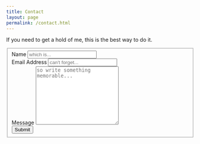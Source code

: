 ```yaml
---
title: Contact
layout: page
permalink: /contact.html
---
```


If you need to get a hold of me, this is the best way to do it.

<script src="https://usebasin.com/f/2083ac5614fa/ahoy.js" async defer></script>
<script src="https://www.google.com/recaptcha/api.js" async defer></script>


<form class="pure-form pure-form-aligned contact-form" id="contact-form" accept-charset="UTF-8" action="#" method="POST">
    <fieldset>
        <div class="pure-control-group">
            <label for="name">Name</label>
            <input name="name" id="name" type="text" placeholder="which is...">
        </div>
        <div class="pure-control-group">
            <label for="email">Email Address</label>
            <input name="email" id="email" type="email" placeholder="can't forget...">
        </div>
        <div class="pure-control-group">
            <label for="message">Message</label>
            <textarea name="message" id="message" type="text" placeholder="so write something memorable..." rows="10" cols="25"></textarea>
        </div>
        <div class="pure-controls">
            <div class="g-recaptcha" data-sitekey="6Lew3SMUAAAAAJ82QoS7gqOTkRI_dhYrFy1f7Sqy"></div>
        </div>
        <div class="pure-controls">
        <button class="pure-button pure-button-primary g-recaptcha">Submit</button>
        </div>
    </fieldset>
</form>

<script>
var $contactForm = $('.contact-form');
$contactForm.submit(function(e) {
    e.preventDefault();
    var data = $(this).serialize();
    console.log(JSON.parse('{"' + decodeURI(data).replace(/"/g, '\\"').replace(/&/g, '","').replace(/=/g,'":"') + '"}'));
    $.ajax({
    url: "https://usebasin.com/f/2083ac5614fa.json",
    method: 'POST',
    data: data,
    dataType: 'json',
    beforeSend: function() {
        $contactForm.append(`
        <div class="alert alert-info sending-message"><div class="far fa-spinner fa-pulse alert-icon"></div>
        <div class="alert-message">Sending message...</div>
        </div>`);
    },
    success: function(data) {
        $contactForm.find('.sending-message').hide();
        $contactForm.append(`
        <div class="alert alert-success"><div class="far fa-thumbs-up alert-icon"></div>
        <div class="alert-message">Message sent successfully!</div>
        </div>`);
    },
    error: function(err) {
        $contactForm.find('.sending-message').hide();
        $contactForm.append(`
        <div class="alert alert-danger"><div class="far fa-ban alert-icon"></div>
        <div class="alert-message">Something broke. Reload and try again?</div>
        </div>`);
    }
    });
    $contactForm.each(function(){
    this.reset();
    });
});
</script>